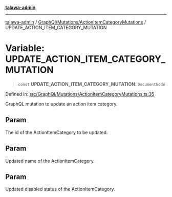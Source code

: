 [**talawa-admin**](../../../../README.md)

***

[talawa-admin](../../../../README.md) / [GraphQl/Mutations/ActionItemCategoryMutations](../README.md) / UPDATE\_ACTION\_ITEM\_CATEGORY\_MUTATION

# Variable: UPDATE\_ACTION\_ITEM\_CATEGORY\_MUTATION

> `const` **UPDATE\_ACTION\_ITEM\_CATEGORY\_MUTATION**: `DocumentNode`

Defined in: [src/GraphQl/Mutations/ActionItemCategoryMutations.ts:35](https://github.com/gautam-divyanshu/talawa-admin/blob/334f0f7773e45df65600a1da08d00c41806347e4/src/GraphQl/Mutations/ActionItemCategoryMutations.ts#L35)

GraphQL mutation to update an action item category.

## Param

The id of the ActionItemCategory to be updated.

## Param

Updated name of the ActionItemCategory.

## Param

Updated  disabled status of the ActionItemCategory.
